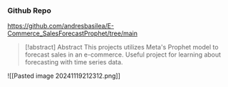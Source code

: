 ### Github Repo
https://github.com/andresbasilea/E-Commerce_SalesForecastProphet/tree/main

> [!abstract] Abstract
> This projects utilizes Meta's Prophet model to forecast sales in an e-commerce. Useful project for learning about forecasting with time series data. 
>

![[Pasted image 20241119212312.png]]